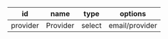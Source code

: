 id        |name        |type           |options       
----------|------------|---------------|--------------
provider  |Provider    |select         |email/provider